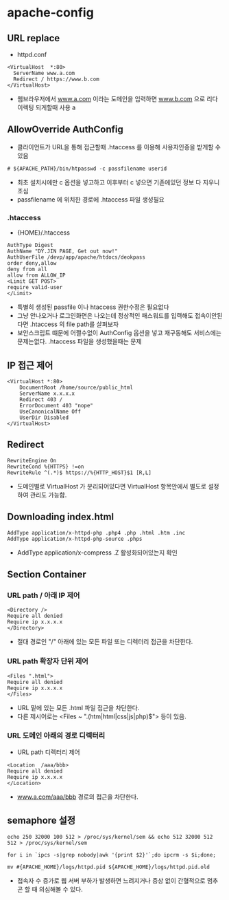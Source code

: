 
# apache-config

## URL replace

* httpd.conf
```
<VirtualHost  *:80>
  ServerName www.a.com
  Redirect / https://www.b.com
</VirtualHost>
```
* 웹브라우저에서 www.a.com 이라는 도메인을 입력하면 www.b.com 으로 리다이렉팅 되게할때 사용
a
## AllowOverride AuthConfig
* 클라이언트가 URL을 통해 접근할때 .htaccess 를 이용해 사용자인증을 받게할 수 있음
```
# ${APACHE_PATH}/bin/htpasswd -c passfilename userid
```
* 최초 설치시에만 c 옵션을 넣고하고 이후부터 c 넣으면 기존에있던 정보 다 지우니 조심
* passfilename 에 위치한 경로에 .htaccess 파일 생성필요
### .htaccess
- {HOME}/.htaccess
```
AuthType Digest
AuthName "DY.JIN PAGE, Get out now!"
AuthUserFile /devp/app/apache/htdocs/deokpass
order deny,allow
deny from all
allow from ALLOW_IP
<Limit GET POST>
require valid-user
</Limit>
```
* 특별히 생성된 passfile 이나 htaccess 권한수정은 필요없다
* 그냥 안나오거나 로그인화면은 나오는데 정상적인 패스워드를 입력해도 접속이안된다면 .htaccess 의 file path를 살펴보자
* 보안스크립트 떄문에 어쩔수없이 AuthConfig 옵션을 넣고 재구동해도 서비스에는 문제는없다. .htaccess 파일을 생성했을때는 문제

## IP 접근 제어
```
<VirtualHost *:80>
    DocumentRoot /home/source/public_html
    ServerName x.x.x.x
    Redirect 403 /
    ErrorDocument 403 "nope"
    UseCanonicalName Off
    UserDir Disabled
</VirtualHost>
```

## Redirect
```
RewriteEngine On
RewriteCond %{HTTPS} !=on
RewriteRule ^(.*)$ https://%{HTTP_HOST}$1 [R,L]
```
* 도메인별로 VirtualHost 가 분리되어있다면 VirtualHost 항목안에서 별도로 설정하여 관리도 가능함.

## Downloading index.html
```
AddType application/x-httpd-php .php4 .php .html .htm .inc
AddType application/x-httpd-php-source .phps
```
* AddType application/x-compress .Z 활성화되어있는지 확인
  
## Section Container

### URL path / 아래 IP 제어

```
<Directory />
Require all denied
Require ip x.x.x.x
</Directory>
```
* 절대 경로인 "/" 아래에 있는 모든 파일 또는 디렉터리 접근을 차단한다.

### URL path 확장자 단위 제어

```
<Files ".html">
Require all denied
Require ip x.x.x.x
</Files>
```
* URL 밑에 있는 모든 .html 파일 접근을 차단한다.
* 다른 제시어로는 <Files ~ "\.(htm|html|css|js|php)$"> 등이 있음.

### URL 도메인 아래의 경로 디렉터리
* URL path 디렉터리 제어
```
<Location  /aaa/bbb>
Require all denied
Require ip x.x.x.x
</Location>
```
* www.a.com/aaa/bbb 경로의 접근을 차단한다.

## semaphore 설정
```
echo 250 32000 100 512 > /proc/sys/kernel/sem && echo 512 32000 512 512 > /proc/sys/kernel/sem
```
```
for i in `ipcs -s|grep nobody|awk '{print $2}'`;do ipcrm -s $i;done;
```
```
mv #{APACHE_HOME}/logs/httpd.pid ${APACHE_HOME}/logs/httpd.pid.old
```
- 접속자 수 증가로 웹 서버 부하가 발생하면 느려지거나 증상 없이 간혈적으로 멈추곤 할 때 의심해볼 수 있다.